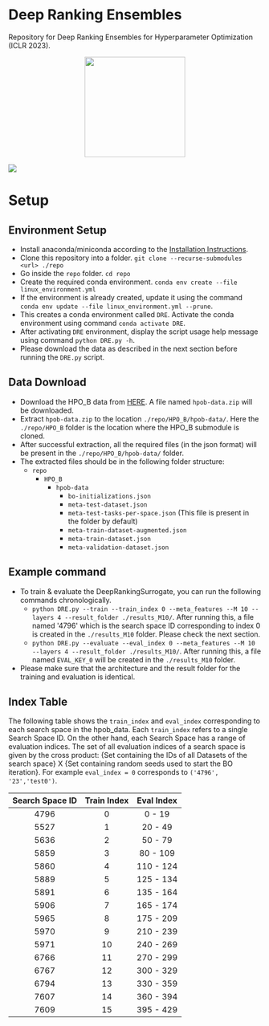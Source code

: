 # Deep Ranking Ensembles
Repository for Deep Ranking Ensembles for Hyperparameter Optimization (ICLR 2023).
<p align="center">
  <img src="dre_logo.png"  width="200"/>
</p>

<img src="./DREArchitecture.svg">


# Setup
## Environment Setup
* Install anaconda/miniconda according to the [Installation Instructions](https://docs.conda.io/projects/conda/en/latest/user-guide/install/linux.html "Named link title").
* Clone this repository into a folder. `git clone --recurse-submodules <url> ./repo`
* Go inside the `repo` folder. `cd repo`
* Create the required conda environment. `conda env create --file linux_environment.yml`
* If the environment is already created, update it using the command `conda env update --file linux_environment.yml --prune`.
* This creates a conda environment called `DRE`. Activate the conda environment using command `conda activate DRE`.
* After activating `DRE` environment, display the script usage help message using command `python DRE.py -h`.
* Please download the data as described in the next section before running the `DRE.py` script.

## Data Download
* Download the HPO\_B data from [HERE](https://rewind.tf.uni-freiburg.de/index.php/s/xdrJQPCTNi2zbfL/download/hpob-data.zip). A file named `hpob-data.zip` will be downloaded.
* Extract `hpob-data.zip` to the location `./repo/HPO_B/hpob-data/`. Here the `./repo/HPO_B` folder is the location where the HPO\_B submodule is cloned.
* After successful extraction, all the required files (in the json format) will be present in the `./repo/HPO_B/hpob-data/` folder.
* The extracted files should be in the following folder structure:
    * `repo`
        * `HPO_B`
            * `hpob-data`
                * `bo-initializations.json`
                * `meta-test-dataset.json`
                * `meta-test-tasks-per-space.json` (This file is present in the folder by default)
                * `meta-train-dataset-augmented.json`
                * `meta-train-dataset.json`
                * `meta-validation-dataset.json`

## Example command
* To train & evaluate the DeepRankingSurrogate, you can run the following commands chronologically.
    * `python DRE.py --train --train_index 0 --meta_features --M 10 --layers 4 --result_folder ./results_M10/`. After running this,
       a file named '4796' which is the search space ID corresponding to index 0 is created in the `./results_M10` folder. Please check
       the next section.
    * `python DRE.py --evaluate --eval_index 0 --meta_features --M 10 --layers 4 --result_folder ./results_M10/`. After running this,
       a file named `EVAL_KEY_0` will be created in the `./results_M10` folder.
* Please make sure that the architecture and the result folder for the training and evaluation is identical.


## Index Table
The following table shows the `train_index` and `eval_index` corresponding to each search space in the hpob\_data. Each `train_index` refers to a single Search Space ID. On the other hand, each Search Space has a range of evaluation indices. The set of all evaluation indices of a search space is given by the cross product: {Set containing the IDs of all Datasets of the search space} X {Set containing random seeds used to start the BO iteration}. For example `eval_index = 0` corresponds to `('4796', '23','test0')`.

| Search Space ID | Train Index | Eval Index  |
| :-----------:    | :---------: | :---------: |
|     4796         |      0      |  0   - 19   |
|     5527         |      1      |  20  - 49   | 
|     5636         |      2      |  50  - 79   |
|     5859         |      3      |  80  - 109  |
|     5860         |      4      |  110 - 124  |
|     5889         |      5      |  125 - 134  |
|     5891         |      6      |  135 - 164  |
|     5906         |      7      |  165 - 174  |
|     5965         |      8      |  175 - 209  |
|     5970         |      9      |  210 - 239  |
|     5971         |      10     |  240 - 269  |
|     6766         |      11     |  270 - 299  |
|     6767         |      12     |  300 - 329  |
|     6794         |      13     |  330 - 359  |
|     7607         |      14     |  360 - 394  |
|     7609         |      15     |  395 - 429  |


